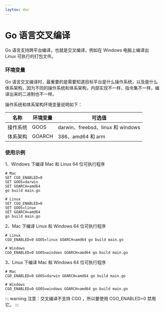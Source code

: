 ```yaml
---
laytou: doc
---
```


# Go 语言交叉编译

Go 语言支持跨平台编译，也就是交叉编译，例如在 Windows 电脑上编译出 Linux 可执行的打包文件。

### 环境变量

Go 语言交叉编译时，最重要的是需要知道目标平台是什么操作系统，以及是什么体系架构，因为不同的操作系统和体系架构，内部实现不一样，指令集不一样，编译出来的二进制也不一样。

操作系统和体系架构环境变量说明如下：

|名称|环境变量|可选值|
|---|---|---|
|操作系统|GOOS|darwin、freebsd、linux 和 windows|
|体系架构|GOARCH|386、amd64 和 arm|

### 使用示例

1、Windows 下编译 Mac 和 Linux 64 位可执行程序

```
# Mac
SET CGO_ENABLED=0
SET GOOS=darwin
SET GOARCH=amd64
go build main.go

# Linux
SET CGO_ENABLED=0
SET GOOS=linux
SET GOARCH=amd64
go build main.go
```

2、Mac 下编译 Linux 和 Windows 64 位可执行程序

```
# Linux
CGO_ENABLED=0 GOOS=linux GOARCH=amd64 go build main.go

# Windows
CGO_ENABLED=0 GOOS=windows GOARCH=amd64 go build main.go
```

3、Linux 下编译 Mac 和 Windows 64 位可执行程序

```
# Mac
CGO_ENABLED=0 GOOS=darwin GOARCH=amd64 go build main.go

# Windows
CGO_ENABLED=0 GOOS=windows GOARCH=amd64 go build main.go
```

::: warning
注意：交叉编译不支持 CGO ，所以要使用 CGO_ENABLED=0 禁用它。
:::